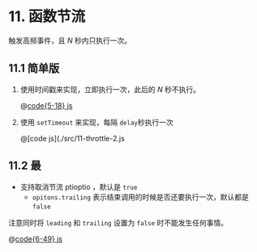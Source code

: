 # 11. 函数节流

触发高频事件，且 $N$ 秒内只执行一次。

## 11.1 简单版

1. 使用时间戳来实现，立即执行一次，此后的 $N$ 秒不执行。

    @[code{5-18} js](./src/11-throttle-1.js)

2. 使用 `setTimeout` 来实现，每隔 `delay`秒执行一次

    @[code js](./src/11-throttle-2.js

## 11.2 最

- 支持取消节流
  ptioptio  ，默认是 `true`
    - `opitons.trailing` 表示结束调用的时候是否还要执行一次，默认都是 `false`

注意同时将 `leading` 和 `trailing` 设置为 `false` 时不能发生任何事情。

@[code{6-49} js](./src/11-throttle-3.js)
